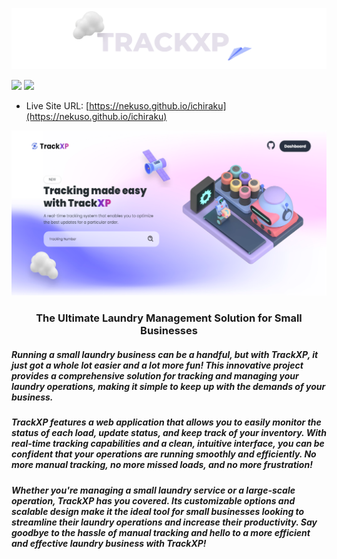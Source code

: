 ![preview img](/preview2.png)

<p align="left">
    <img height="auto" width="auto" src="https://forthebadge.com/images/badges/built-with-love.svg"/>
    <img height="auto" width="auto" src="https://forthebadge.com/images/badges/check-it-out.svg"/>
</p>

- Live Site URL: [https://nekuso.github.io/ichiraku](https://nekuso.github.io/ichiraku)

![preview img](/preview.png)

<h3 align="center">
  The Ultimate Laundry Management Solution for Small Businesses
</h3>

<h5 align="left">Running a small laundry business can be a handful, but with TrackXP, it just got a whole lot easier and a lot more fun! This innovative project provides a comprehensive solution for tracking and managing your laundry operations, making it simple to keep up with the demands of your business.</h5>

<h5 align="left">TrackXP features a web application that allows you to easily monitor the status of each load, update status, and keep track of your inventory. With real-time tracking capabilities and a clean, intuitive interface, you can be confident that your operations are running smoothly and efficiently. No more manual tracking, no more missed loads, and no more frustration!</h5>

<h5 align="left">Whether you're managing a small laundry service or a large-scale operation, TrackXP has you covered. Its customizable options and scalable design make it the ideal tool for small businesses looking to streamline their laundry operations and increase their productivity. Say goodbye to the hassle of manual tracking and hello to a more efficient and effective laundry business with TrackXP!</h5>
